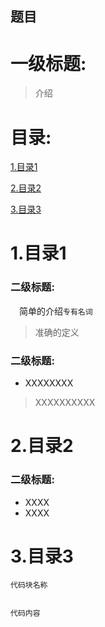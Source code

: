 题目
-------------

# 一级标题:
> 介绍

# 目录:
[1.目录1](#1)

[2.目录2](#2)

[3.目录3](#3)


# <span id = "1">**1.目录1**</span>

### 二级标题:

&ensp;&ensp;简单的介绍`专有名词`

> 准确的定义 


### 二级标题:

- XXXXXXXX
> XXXXXXXXXX

# <span id = "2">**2.目录2**</span>

### 二级标题:

- XXXX
- XXXX

# <span id = "3">**3.目录3**</span>



`代码块名称`
```

代码内容


```

